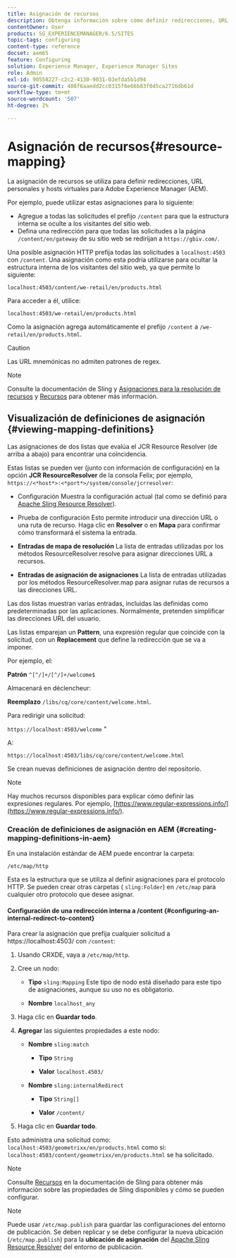 ```yaml
---
title: Asignación de recursos
description: Obtenga información sobre cómo definir redirecciones, URL mnemónicas y hosts virtuales para Adobe Experience Manager mediante la asignación de recursos.
contentOwner: User
products: SG_EXPERIENCEMANAGER/6.5/SITES
topic-tags: configuring
content-type: reference
docset: aem65
feature: Configuring
solution: Experience Manager, Experience Manager Sites
role: Admin
exl-id: 90558227-c2c2-4130-9031-03efda5b1d94
source-git-commit: 408f6aaedd2cc0315f6e66b83f045ca2716db61d
workflow-type: tm+mt
source-wordcount: '507'
ht-degree: 2%

---
```


# Asignación de recursos{#resource-mapping}

La asignación de recursos se utiliza para definir redirecciones, URL personales y hosts virtuales para Adobe Experience Manager (AEM).

Por ejemplo, puede utilizar estas asignaciones para lo siguiente:

* Agregue a todas las solicitudes el prefijo `/content` para que la estructura interna se oculte a los visitantes del sitio web.
* Defina una redirección para que todas las solicitudes a la página `/content/en/gateway` de su sitio web se redirijan a `https://gbiv.com/`.

Una posible asignación HTTP prefija todas las solicitudes a `localhost:4503` con `/content`. Una asignación como esta podría utilizarse para ocultar la estructura interna de los visitantes del sitio web, ya que permite lo siguiente:

`localhost:4503/content/we-retail/en/products.html`

Para acceder a él, utilice:

`localhost:4503/we-retail/en/products.html`

Como la asignación agrega automáticamente el prefijo `/content` a `/we-retail/en/products.html`.

>[!CAUTION]
>
>Las URL mnemónicas no admiten patrones de regex.

>[!NOTE]
>
>Consulte la documentación de Sling y [Asignaciones para la resolución de recursos](https://sling.apache.org/documentation/the-sling-engine/mappings-for-resource-resolution.html) y [Recursos](https://sling.apache.org/documentation/the-sling-engine/resources.html) para obtener más información.

## Visualización de definiciones de asignación {#viewing-mapping-definitions}

Las asignaciones de dos listas que evalúa el JCR Resource Resolver (de arriba a abajo) para encontrar una coincidencia.

Estas listas se pueden ver (junto con información de configuración) en la opción **JCR ResourceResolver** de la consola Felix; por ejemplo, `https://<*host*>:<*port*>/system/console/jcrresolver`:

* Configuración
Muestra la configuración actual (tal como se definió para [Apache Sling Resource Resolver](/help/sites-deploying/osgi-configuration-settings.md#apacheslingresourceresolver)).

* Prueba de configuración
Esto permite introducir una dirección URL o una ruta de recurso. Haga clic en **Resolver** o en **Mapa** para confirmar cómo transformará el sistema la entrada.

* **Entradas de mapa de resolución**
La lista de entradas utilizadas por los métodos ResourceResolver.resolve para asignar direcciones URL a recursos.

* **Entradas de asignación de asignaciones**
La lista de entradas utilizadas por los métodos ResourceResolver.map para asignar rutas de recursos a las direcciones URL.

Las dos listas muestran varias entradas, incluidas las definidas como predeterminadas por las aplicaciones. Normalmente, pretenden simplificar las direcciones URL del usuario.

Las listas emparejan un **Pattern**, una expresión regular que coincide con la solicitud, con un **Replacement** que define la redirección que se va a imponer.

Por ejemplo, el:

**Patrón** `^[^/]+/[^/]+/welcome$`

Almacenará en déclencheur:

**Reemplazo** `/libs/cq/core/content/welcome.html`.

Para redirigir una solicitud:

`https://localhost:4503/welcome` &quot;

A:

`https://localhost:4503/libs/cq/core/content/welcome.html`

Se crean nuevas definiciones de asignación dentro del repositorio.

>[!NOTE]
>
>Hay muchos recursos disponibles para explicar cómo definir las expresiones regulares. Por ejemplo, [https://www.regular-expressions.info/](https://www.regular-expressions.info/).

### Creación de definiciones de asignación en AEM {#creating-mapping-definitions-in-aem}

En una instalación estándar de AEM puede encontrar la carpeta:

`/etc/map/http`

Esta es la estructura que se utiliza al definir asignaciones para el protocolo HTTP. Se pueden crear otras carpetas ( `sling:Folder`) en `/etc/map` para cualquier otro protocolo que desee asignar.

#### Configuración de una redirección interna a /content {#configuring-an-internal-redirect-to-content}

Para crear la asignación que prefija cualquier solicitud a https://localhost:4503/ con `/content`:

1. Usando CRXDE, vaya a `/etc/map/http`.

1. Cree un nodo:

   * **Tipo** `sling:Mapping`
Este tipo de nodo está diseñado para este tipo de asignaciones, aunque su uso no es obligatorio.

   * **Nombre** `localhost_any`

1. Haga clic en **Guardar todo**.
1. **Agregar** las siguientes propiedades a este nodo:

   * **Nombre** `sling:match`

      * **Tipo** `String`

      * **Valor** `localhost.4503/`

   * **Nombre** `sling:internalRedirect`

      * **Tipo** `String[]`

      * **Valor** `/content/`

1. Haga clic en **Guardar todo**.

Esto administra una solicitud como:
`localhost:4503/geometrixx/en/products.html`
como si:
`localhost:4503/content/geometrixx/en/products.html`
se ha solicitado.

>[!NOTE]
>
>Consulte [Recursos](https://sling.apache.org/documentation/the-sling-engine/resources.html) en la documentación de Sling para obtener más información sobre las propiedades de Sling disponibles y cómo se pueden configurar.

>[!NOTE]
>
>Puede usar `/etc/map.publish` para guardar las configuraciones del entorno de publicación. Se deben replicar y se debe configurar la nueva ubicación (`/etc/map.publish`) para la **ubicación de asignación** del [Apache Sling Resource Resolver](/help/sites-deploying/osgi-configuration-settings.md#apacheslingresourceresolver) del entorno de publicación.
